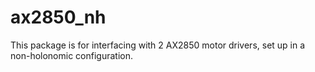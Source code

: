 ax2850_nh
=========

This package is for interfacing with 2 AX2850 motor drivers, set up in a non-holonomic configuration.
